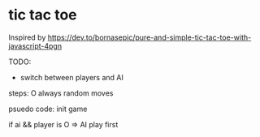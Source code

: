 # tic tac toe
Inspired by https://dev.to/bornasepic/pure-and-simple-tic-tac-toe-with-javascript-4pgn


TODO:
- switch between players and AI

steps:
O always random moves


psuedo code:
init game

if ai && player is O => AI play first
